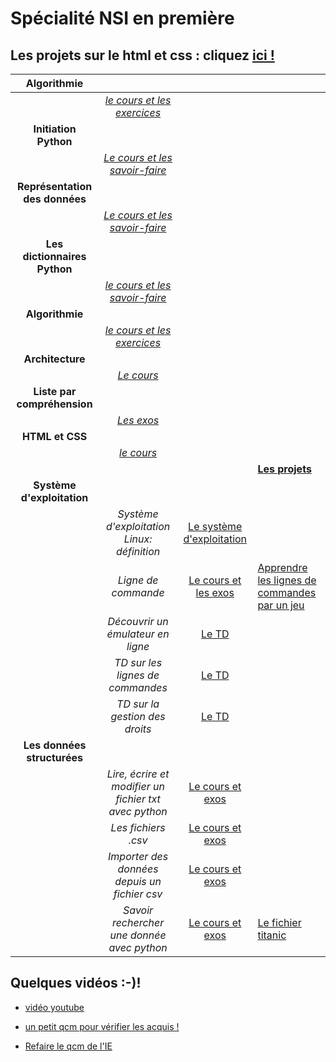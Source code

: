 # Spécialité NSI en première


## Les projets sur le html et css : cliquez [ici !](projets/index)




|**Algorithmie**||||
|:----------------:|:---------------:|:----------:|:-----|
||*[le cours et les exercices](nsi_1_ch4.pdf)*|||
|**Initiation Python**||||
||*[Le cours et les savoir-faire](nsi_1_ch1.pdf)*|||
|**Représentation des données**||||
||*[Le cours et les savoir-faire](nsi_1_ch2.pdf)*|||
|**Les dictionnaires Python**||||
||*[le cours et les savoir-faire](nsi_1_ch3.pdf)*|||
|**Algorithmie**||||
||*[le cours et les exercices](nsi_1_ch4.pdf)*|||
|**Architecture**||||
||*[Le cours](nsi_1_ch5.pdf)*|||
|**Liste par compréhension**||||
||*[Les exos](nsi_1_ch6.pdf)*|||
|**HTML et CSS**||||
||*[le cours](nsi_1_ch7.pdf)*|||
||||**[Les projets](projets/index.html)**|
|**Système d'exploitation**||||
||*Système d'exploitation Linux: définition*|[Le système d'exploitation](nsi_1_linux_1.pdf)||
||*Ligne de commande*|[Le cours et les exos](nsi_1_linux_2.pdf)|[Apprendre les lignes de commandes par un jeu](http://luffah.xyz/bidules/Terminus/)|
||*Découvrir un émulateur en ligne*|[Le TD](nsi_1_td_linux_1.pdf)||
||*TD sur les lignes de commandes*|[Le TD](nsi_1_td_linux_2.pdf)||
||*TD sur la gestion des droits*|[Le TD](nsi_1_td_linux_3.pdf)||
|**Les données structurées**||||
||*Lire, écrire et modifier un fichier txt avec python*|[Le cours et exos](nsi_1_donnees_1.pdf)||
||*Les fichiers .csv*|[Le cours et exos](nsi_1_donnees_2.pdf)||
||*Importer des données depuis un fichier csv*|[Le cours et exos](nsi_1_donnees_3.pdf)||
||*Savoir rechercher une donnée avec python*|[Le cours et exos](nsi_1_donnees_4.pdf)|[Le fichier titanic](titanic.csv)|


## Quelques vidéos :-)!
- [vidéo youtube](https://youtube.com/channel/UCO0N4ExyrTAh4UdC14CZ5hQ)




- [un petit qcm pour vérifier les acquis !](https://doctools.dgpad.net/connect.php?datas=eyJiYXNlaWQiOiIxWHhYckM2cFFlZzlWdzNVa1I1NzJFTFY0VUV1Y3Q5Q0pkQkJFNGhQX3NubyIsImRlX2Jhc2UiOiIxNWtnV0tfQmNXenhnSER5NjlrVDUyc0ZacmpUSmNsSDg2V19kMWFhNERxTSIsImlkIjoiMW9SSVltYWZOdGZNTHM4Vml0ZkMwQUZVQk9XQmlqMWpfeEZicWR4WVYxN0kiLCJ1c2VycyI6IkFub255bWUifQ==)
- [Refaire le qcm de l'IE](https://doctools.dgpad.net/exam.php?datas=eyJiYXNlaWQiOiIxWHhYckM2cFFlZzlWdzNVa1I1NzJFTFY0VUV1Y3Q5Q0pkQkJFNGhQX3NubyIsImRlX2Jhc2UiOiIxNWtnV0tfQmNXenhnSER5NjlrVDUyc0ZacmpUSmNsSDg2V19kMWFhNERxTSIsImlkIjoiMUJCUUlobkRzRGRTTm1MbzVmQXFOYzJENTZseGp4MEMzQWZfTzNMbkJYbGsiLCJ1c2VycyI6IkFub255bWUifQ==)


